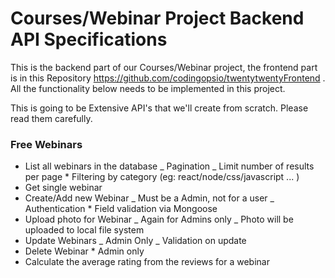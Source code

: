 # Courses/Webinar Project Backend API Specifications

This is the backend part of our Courses/Webinar project, the frontend part is in this Repository https://github.com/codingopsio/twentytwentyFrontend . All the functionality below needs to be implemented in this project.

This is going to be Extensive API's that we'll create from scratch. Please read them carefully.

### Free Webinars

- List all webinars in the database
  _ Pagination
  _ Limit number of results per page \* Filtering by category (eg: react/node/css/javascript ... )
- Get single webinar
- Create/Add new Webinar
  _ Must be a Admin, not for a user
  _ Authentication \* Field validation via Mongoose
- Upload photo for Webinar
  _ Again for Admins only
  _ Photo will be uploaded to local file system
- Update Webinars
  _ Admin Only
  _ Validation on update
- Delete Webinar \* Admin only
- Calculate the average rating from the reviews for a webinar
